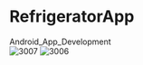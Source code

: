 # RefrigeratorApp
Android_App_Development <br />
![3007](https://user-images.githubusercontent.com/29814681/30365342-a04e21c8-9891-11e7-9411-ce5c82dd9ab0.jpg)
![3006](https://user-images.githubusercontent.com/29814681/30365340-a029f6cc-9891-11e7-9938-5ce00edb8215.jpg)

